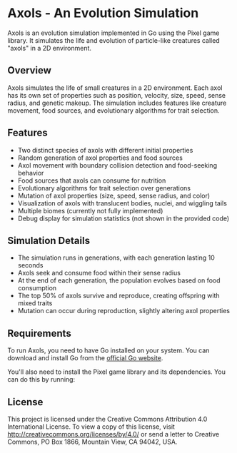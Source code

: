 # Axols - An Evolution Simulation

Axols is an evolution simulation implemented in Go using the Pixel game library. It simulates the life and evolution of particle-like creatures called "axols" in a 2D environment.

## Overview

Axols simulates the life of small creatures in a 2D environment. Each axol has its own set of properties such as position, velocity, size, speed, sense radius, and genetic makeup. The simulation includes features like creature movement, food sources, and evolutionary algorithms for trait selection.

## Features

- Two distinct species of axols with different initial properties
- Random generation of axol properties and food sources
- Axol movement with boundary collision detection and food-seeking behavior
- Food sources that axols can consume for nutrition
- Evolutionary algorithms for trait selection over generations
- Mutation of axol properties (size, speed, sense radius, and color)
- Visualization of axols with translucent bodies, nuclei, and wiggling tails
- Multiple biomes (currently not fully implemented)
- Debug display for simulation statistics (not shown in the provided code)

## Simulation Details

- The simulation runs in generations, with each generation lasting 10 seconds
- Axols seek and consume food within their sense radius
- At the end of each generation, the population evolves based on food consumption
- The top 50% of axols survive and reproduce, creating offspring with mixed traits
- Mutation can occur during reproduction, slightly altering axol properties

## Requirements

To run Axols, you need to have Go installed on your system. You can download and install Go from the [official Go website](https://golang.org/).

You'll also need to install the Pixel game library and its dependencies. You can do this by running:

## License

This project is licensed under the Creative Commons Attribution 4.0 International License. To view a copy of this license, visit http://creativecommons.org/licenses/by/4.0/ or send a letter to Creative Commons, PO Box 1866, Mountain View, CA 94042, USA.